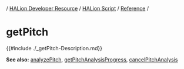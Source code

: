 / [HALion Developer Resource](../../HALion-Developer-Resource.md) / [HALion Script](./HALion-Script.md) / [Reference](./Reference.md) /

# getPitch

{{#include ./_getPitch-Description.md}}

**See also:** [analyzePitch](./analyzePitch.md), [getPitchAnalysisProgress](./getPitchAnalysisProgress.md), [cancelPitchAnalysis](./cancelPitchAnalysis.md)